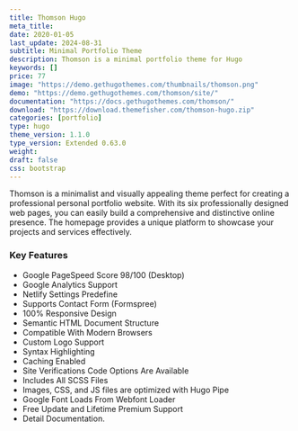 ```yaml
---
title: Thomson Hugo
meta_title:
date: 2020-01-05
last_update: 2024-08-31
subtitle: Minimal Portfolio Theme
description: Thomson is a minimal portfolio theme for Hugo
keywords: []
price: 77
image: "https://demo.gethugothemes.com/thumbnails/thomson.png"
demo: "https://demo.gethugothemes.com/thomson/site/"
documentation: "https://docs.gethugothemes.com/thomson/"
download: "https://download.themefisher.com/thomson-hugo.zip"
categories: [portfolio]
type: hugo
theme_version: 1.1.0
type_version: Extended 0.63.0
weight:
draft: false
css: bootstrap
---
```

Thomson is a minimalist and visually appealing theme perfect for creating a professional personal portfolio website. With its six professionally designed web pages, you can easily build a comprehensive and distinctive online presence. The homepage provides a unique platform to showcase your projects and services effectively.

### Key Features

- Google PageSpeed Score 98/100 (Desktop)
- Google Analytics Support
- Netlify Settings Predefine
- Supports Contact Form (Formspree)
- 100% Responsive Design
- Semantic HTML Document Structure
- Compatible With Modern Browsers
- Custom Logo Support
- Syntax Highlighting
- Caching Enabled
- Site Verifications Code Options Are Available
- Includes All SCSS Files
- Images, CSS, and JS files are optimized with Hugo Pipe
- Google Font Loads From Webfont Loader
- Free Update and Lifetime Premium Support
- Detail Documentation.
